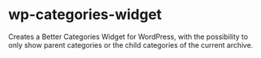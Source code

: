 # wp-categories-widget
Creates a Better Categories Widget for WordPress, with the possibility to only show parent categories or the child categories of the current archive.
